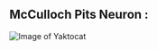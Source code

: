 ## McCulloch Pits Neuron :



![Image of Yaktocat](https://miro.medium.com/max/738/1*fDHlg9iNo0LLK4czQqqO9A.png)

